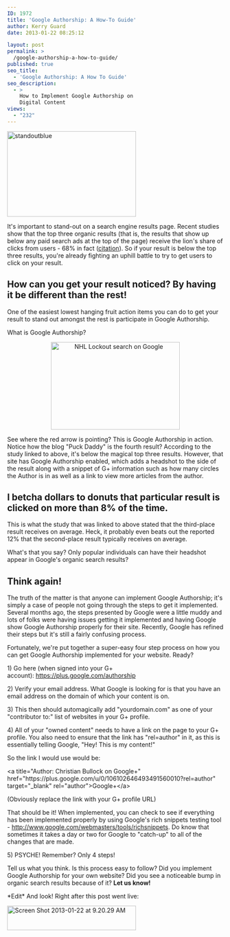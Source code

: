 ```yaml
---
ID: 1972
title: 'Google Authorship: A How-To Guide'
author: Kerry Guard
date: 2013-01-22 08:25:12

layout: post
permalink: >
  /google-authorship-a-how-to-guide/
published: true
seo_title:
  - 'Google Authorship: A How To Guide'
seo_description:
  - >
    How to Implement Google Authorship on
    Digital Content
views:
  - "232"
---
```

<a href="http://mkgmediagroup.com/google-authorship-a-how-to-guide/standoutblue/" rel="attachment wp-att-1990"><img class="alignnone size-medium wp-image-1990" alt="standoutblue" src="http://mkgmediagroup.com/wp-content/uploads/2013/01/standoutblue-300x199.jpg" width="300" height="199" /></a>

<p>It's important to stand-out on a search engine results page. Recent studies show that the top three organic results (that is, the results that show up below any paid search ads at the top of the page) receive the lion's share of clicks from users - 68% in fact (<a href="http://searchenginewatch.com/article/2200730/Organic-vs.-Paid-Search-Results-Organic-Wins-94-of-Time" target="_blank">citation</a>). So if your result is below the top three results, you're already fighting an uphill battle to try to get users to click on your result.</p>
<h2>How can you get your result noticed? By having it be different than the rest!</h2>
<p>One of the easiest lowest hanging fruit action items you can do to get your result to stand out amongst the rest is participate in Google Authorship.</p>

<p>What is Google Authorship?</p>
<p style="text-align: center;"><a href="http://mkgmediagroup.com/google-authorship-a-how-to-guide/nhllockout/" rel="attachment wp-att-1976"><img class="size-medium wp-image-1976 aligncenter" alt="NHL Lockout search on Google" src="http://mkgmediagroup.com/wp-content/uploads/2013/01/nhllockout-300x204.png" width="300" height="204" /></a></p>
<p>See where the red arrow is pointing? This is Google Authorship in action. Notice how the blog "Puck Daddy" is the fourth result? According to the study linked to above, it's below the magical top three results. However, that site has Google Authorship enabled, which adds a headshot to the side of the result along with a snippet of G+ information such as how many circles the Author is in as well as a link to view more articles from the author.</p>
<h2>I betcha dollars to donuts that particular result is clicked on more than 8% of the time.</h2>
<p>This is what the study that was linked to above stated that the third-place result receives on average. Heck, it probably even beats out the reported 12% that the second-place result typically receives on average.</p>

<p>What's that you say? Only popular individuals can have their headshot appear in Google's organic search results?</p>
<h2>Think again!</h2>
<p>The truth of the matter is that anyone can implement Google Authorship; it's simply a case of people not going through the steps to get it implemented. Several months ago, the steps presented by Google were a little muddy and lots of folks were having issues getting it implemented and having Google show Google Authorship properly for their site. Recently, Google has refined their steps but it's still a fairly confusing process.</p>

<p>Fortunately, we're put together a super-easy four step process on how you can get Google Authorship implemented for your website. Ready?</p>

<p>1) Go here (when signed into your G+ account): <a href="https://plus.google.com/authorship" target="_blank">https://plus.google.com/authorship</a></p>

<p>2) Verify your email address. What Google is looking for is that you have an email address on the domain of which your content is on.</p>

<p>3) This then should automagically add "yourdomain.com" as one of your "contributor to:" list of websites in your G+ profile.</p>

<p>4) All of your "owned content" needs to have a link on the page to your G+ profile. You also need to ensure that the link has "rel=author" in it, as this is essentially telling Google, "Hey! This is my content!"</p>

<p>So the link I would use would be:</p>

<p>&lt;a title="Author: Christian Bullock on Google+" href="https://plus.google.com/u/0/106102646493491560010?rel=author" target="_blank" rel="author"&gt;Google+&lt;/a&gt;</p>

<p>(Obviously replace the link with your G+ profile URL)</p>

<p>That should be it! When implemented, you can check to see if everything has been implemented properly by using Google's rich snippets testing tool - <a href="http://www.google.com/webmasters/tools/richsnippets" target="_blank">http://www.google.com/webmasters/tools/richsnippets</a>. Do know that sometimes it takes a day or two for Google to "catch-up" to all of the changes that are made.</p>

<p>5) PSYCHE! Remember? Only 4 steps!</p>

<p>Tell us what you think. Is this process easy to follow? Did you implement Google Authorship for your own website? Did you see a noticeable bump in organic search results because of it? <strong>Let us know!</strong></p>

<p>*Edit* And look! Right after this post went live:</p>

<p><a href="http://mkgmediagroup.com/google-authorship-a-how-to-guide/screen-shot-2013-01-22-at-9-20-29-am/" rel="attachment wp-att-2004"><img class="alignnone size-medium wp-image-2004" alt="Screen Shot 2013-01-22 at 9.20.29 AM" src="http://mkgmediagroup.com/wp-content/uploads/2013/01/Screen-Shot-2013-01-22-at-9.20.29-AM-300x57.png" width="300" height="57" /></a></p>